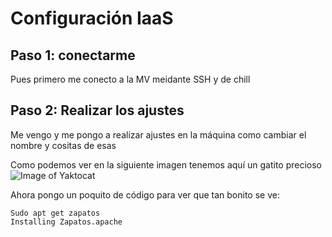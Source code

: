 # Configuración IaaS
## Paso 1: conectarme
Pues primero me conecto a la MV meidante SSH y de chill
## Paso 2: Realizar los ajustes
Me vengo y me pongo a realizar ajustes en la máquina como cambiar el nombre y cositas de esas

Como podemos ver en la siguiente imagen tenemos aquí un gatito precioso
![Image of Yaktocat](https://octodex.github.com/images/yaktocat.png)

Ahora pongo un poquito de código para ver que tan bonito se ve:
```
Sudo apt get zapatos
Installing Zapatos.apache
```
